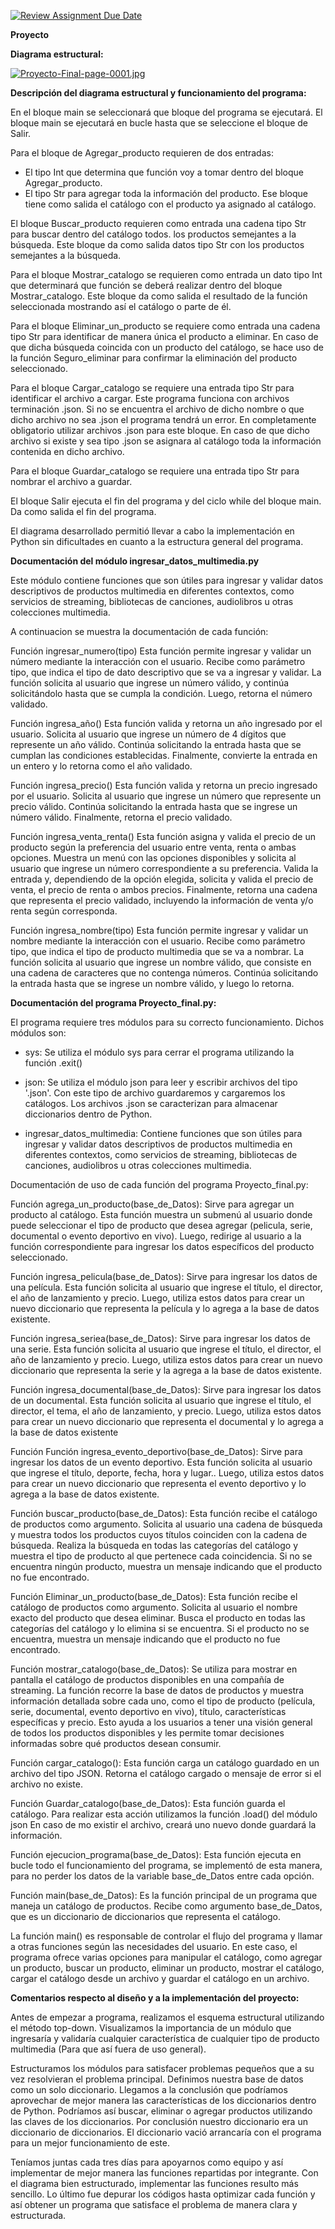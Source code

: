 [![Review Assignment Due Date](https://classroom.github.com/assets/deadline-readme-button-24ddc0f5d75046c5622901739e7c5dd533143b0c8e959d652212380cedb1ea36.svg)](https://classroom.github.com/a/LCXMIOgt)

**Proyecto**
 
**Diagrama estructural:**

[![Proyecto-Final-page-0001.jpg](https://i.postimg.cc/nzM7mM37/Proyecto-Final-page-0001.jpg)](https://postimg.cc/phbpbVbX)



**Descripción del diagrama estructural y funcionamiento del programa:**

En el bloque main se seleccionará que bloque del programa se ejecutará.
El bloque main se ejecutará en bucle hasta que se seleccione el bloque de Salir.

Para el bloque de Agregar_producto requieren de dos entradas:
- El tipo Int que determina que función voy a tomar dentro del bloque Agregar_producto.
- El tipo Str para agregar toda la información del producto.
Ese bloque tiene como salida el catálogo con el producto ya asignado al catálogo.

El bloque Buscar_producto requieren como entrada una cadena tipo Str para buscar dentro del catálogo todos.
los productos semejantes a la búsqueda. Este bloque da como salida datos tipo Str con los productos semejantes a la búsqueda.

Para el bloque Mostrar_catalogo se requieren como entrada un dato tipo Int que determinará que función 
se deberá realizar dentro del bloque Mostrar_catalogo. Este bloque da como salida el resultado de la función seleccionada mostrando  así el catálogo o parte de él.

Para el bloque Eliminar_un_producto se requiere como entrada una cadena tipo Str para identificar de manera única el producto a eliminar. En caso de que dicha búsqueda coincida con un producto del catálogo, se hace uso de la función Seguro_eliminar para confirmar la eliminación del producto seleccionado.

Para el bloque Cargar_catalogo se requiere una entrada tipo Str para identificar el archivo a cargar.
Este programa funciona con archivos terminación .json. Si no se encuentra el archivo de dicho nombre 
o que dicho archivo no sea .json el programa tendrá un error. En completamente obligatorio utilizar archivos .json para este bloque. En caso de que dicho archivo si existe y sea tipo .json se asignara al catálogo toda la información contenida en dicho archivo.

Para el bloque Guardar_catalogo se requiere una entrada tipo Str para nombrar el archivo a guardar.

El bloque Salir ejecuta el fin del programa y del ciclo while del bloque main. Da como salida el fin del programa.

El diagrama desarrollado permitió llevar a cabo la implementación en Python sin dificultades en cuanto a la estructura general del programa.

**Documentación del módulo ingresar_datos_multimedia.py** 

Este módulo contiene funciones que son útiles para ingresar y validar datos descriptivos de productos multimedia en diferentes contextos, como servicios de streaming, bibliotecas de canciones, audiolibros u otras colecciones multimedia.

A continuacion se muestra la documentación de cada función:

Función ingresar_numero(tipo)
Esta función permite ingresar y validar un número mediante la interacción con el usuario. Recibe como parámetro tipo, que indica el tipo de dato descriptivo que se va a ingresar y validar. La función solicita al usuario que ingrese un número válido, y continúa solicitándolo hasta que se cumpla la condición. Luego, retorna el número validado.

Función ingresa_año()
Esta función valida y retorna un año ingresado por el usuario. Solicita al usuario que ingrese un número de 4 dígitos que represente un año válido. Continúa solicitando la entrada hasta que se cumplan las condiciones establecidas. Finalmente, convierte la entrada en un entero y lo retorna como el año validado.

Función ingresa_precio()
Esta función valida y retorna un precio ingresado por el usuario. Solicita al usuario que ingrese un número que represente un precio válido. Continúa solicitando la entrada hasta que se ingrese un número válido. Finalmente, retorna el precio validado.

Función ingresa_venta_renta()
Esta función asigna y valida el precio de un producto según la preferencia del usuario entre venta, renta o ambas opciones. Muestra un menú con las opciones disponibles y solicita al usuario que ingrese un número correspondiente a su preferencia. Valida la entrada y, dependiendo de la opción elegida, solicita y valida el precio de venta, el precio de renta o ambos precios. Finalmente, retorna una cadena que representa el precio validado, incluyendo la información de venta y/o renta según corresponda.

Función ingresa_nombre(tipo)
Esta función permite ingresar y validar un nombre mediante la interacción con el usuario. Recibe como parámetro tipo, que indica el tipo de producto multimedia que se va a nombrar. La función solicita al usuario que ingrese un nombre válido, que consiste en una cadena de caracteres que no contenga números. Continúa solicitando la entrada hasta que se ingrese un nombre válido, y luego lo retorna.


**Documentación del programa Proyecto_final.py:**

El programa requiere tres módulos para su correcto funcionamiento. 
Dichos módulos son: 

- sys: Se utiliza el módulo sys  para cerrar el programa utilizando la función  .exit()

- json: Se utiliza el módulo json para leer y escribir archivos del tipo '.json'.
Con este tipo de archivo guardaremos y cargaremos los catálogos. Los archivos .json se caracterizan para almacenar diccionarios dentro de Python.

- ingresar_datos_multimedia: Contiene funciones que  son útiles para ingresar y validar datos descriptivos de productos multimedia en diferentes contextos, como servicios de streaming, bibliotecas de canciones, audiolibros u otras colecciones multimedia.

Documentación de uso de cada función del programa Proyecto_final.py:

Función agrega_un_producto(base_de_Datos):
Sirve para agregar un producto al catálogo. Esta función muestra un submenú al usuario donde puede seleccionar el tipo de producto que desea agregar (pelicula, serie, documental o evento deportivo en vivo). Luego, redirige al usuario a la función correspondiente para ingresar los datos específicos del producto seleccionado.

Función ingresa_pelicula(base_de_Datos): 
Sirve para ingresar los datos de una película. Esta función solicita al usuario que ingrese el título, el director, el año de lanzamiento y precio. 
Luego, utiliza estos datos para crear un nuevo diccionario que representa la película y lo agrega a la base de datos existente.

Función ingresa_seriea(base_de_Datos): 
Sirve para ingresar los datos de una serie. Esta función solicita al usuario que ingrese el título, el director, el año de lanzamiento y precio. 
Luego, utiliza estos datos para crear un nuevo diccionario que representa la serie y la agrega a la base de datos existente.


Función ingresa_documental(base_de_Datos): 
Sirve para ingresar los datos de un documental. Esta función solicita al usuario que ingrese el título, el director, el tema, el año de lanzamiento, y precio. Luego, utiliza estos datos para crear un nuevo diccionario que representa el documental y lo agrega a la base de datos existente

Función Función ingresa_evento_deportivo(base_de_Datos): 
Sirve para ingresar los datos de un evento deportivo. Esta función solicita al usuario que ingrese el título, deporte, fecha, hora y lugar.. Luego, utiliza estos datos para crear un nuevo diccionario que representa el evento deportivo y lo agrega a la base de datos existente.

Función buscar_producto(base_de_Datos):
Esta función recibe el catálogo de productos como argumento.
Solicita al usuario una cadena de búsqueda y muestra todos los productos cuyos títulos coinciden con la cadena de búsqueda.
Realiza la búsqueda en todas las categorías del catálogo y muestra el tipo de producto al que pertenece cada coincidencia.
Si no se encuentra ningún producto, muestra un mensaje indicando que el producto no fue encontrado.

Función Eliminar_un_producto(base_de_Datos):
Esta función recibe el catálogo de productos como argumento.
Solicita al usuario el nombre exacto del producto que desea eliminar.
Busca el producto en todas las categorías del catálogo y lo elimina si se encuentra.
Si el producto no se encuentra, muestra un mensaje indicando que el producto no fue encontrado.

Función mostrar_catalogo(base_de_Datos):
Se utiliza para mostrar en pantalla el catálogo de productos disponibles en una compañía de streaming. La función recorre la base de datos de productos y muestra información detallada sobre cada uno, como el tipo de producto (película, serie, documental, evento deportivo en vivo), título, características específicas y precio. Esto ayuda a los usuarios a tener una visión general de todos los productos disponibles y les permite tomar decisiones informadas sobre qué productos desean consumir.


Función cargar_catalogo():
Esta función carga un catálogo guardado en un archivo del tipo JSON. 
Retorna el catálogo cargado o mensaje de error si el archivo no existe.

Función Guardar_catalogo(base_de_Datos):
Esta función guarda el catálogo. Para realizar esta acción utilizamos la función .load() del módulo json
En caso de mo existir el archivo, creará uno nuevo donde guardará la información.

Función ejecucion_programa(base_de_Datos):
Esta función ejecuta en bucle todo el funcionamiento del programa, se implementó de esta manera, para no perder los datos de la variable base_de_Datos entre cada opción.

Función main(base_de_Datos):
Es la función principal de un programa que maneja un catálogo de productos. Recibe como argumento base_de_Datos, que es un diccionario de diccionarios que representa el catálogo.

La función main() es responsable de controlar el flujo del programa y llamar a otras funciones según las necesidades del usuario. En este caso, el programa ofrece varias opciones para manipular el catálogo, como agregar un producto, buscar un producto, eliminar un producto, mostrar el catálogo, cargar el catálogo desde un archivo y guardar el catálogo en un archivo.

**Comentarios respecto al diseño y a la implementación del proyecto:**

Antes de empezar a programa, realizamos el esquema estructural utilizando el método top-down. 
Visualizamos la importancia de un módulo que ingresaría y validaría cualquier característica de cualquier tipo de producto multimedia (Para que así fuera de uso general).

Estructuramos los módulos para satisfacer problemas pequeños que a su vez resolvieran el problema principal. 
Definimos nuestra base de datos como un solo diccionario. Llegamos a la conclusión que podríamos aprovechar de mejor manera las características de los diccionarios dentro de Python. Podríamos así buscar, eliminar o agregar productos utilizando las claves de los diccionarios.
Por conclusión nuestro diccionario era un diccionario de diccionarios.
El diccionario vació arrancaría con el programa para un mejor funcionamiento de este.

Teníamos juntas cada tres días para apoyarnos como equipo y así implementar de mejor manera las funciones repartidas por integrante.
Con el diagrama bien estructurado, implementar las funciones resulto más sencillo. Lo último fue depurar los códigos hasta optimizar cada función y así obtener un programa que satisface el problema de manera clara y estructurada.
